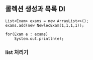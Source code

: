 ## 콜렉션 생성과 목록 DI
```
List<Exam> exams = new ArrayList<>();
exams.add(new NewlecExam(1,1,1,1));

for(Exam e : exams)
    System.out.println(e);
```

### list 처리기